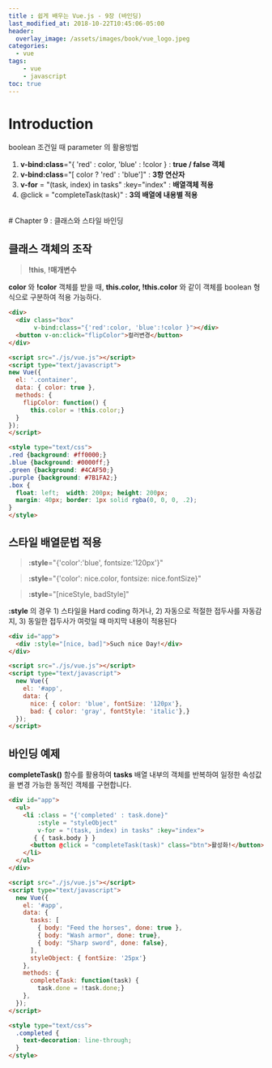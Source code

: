 ```yaml
---
title : 쉽게 배우는 Vue.js - 9장 (바인딩)
last_modified_at: 2018-10-22T10:45:06-05:00
header:
  overlay_image: /assets/images/book/vue_logo.jpeg
categories:
  - vue
tags: 
    - vue 
    - javascript
toc: true 
---
```



# Introduction

boolean 조건일 때 parameter 의 활용방법

1. **v-bind:class**="{ 'red' : color, 'blue' : !color } : **true / false 객체**
2. **v-bind:class**="[ color ? 'red' : 'blue']" : **3항 연산자**
3. **v-for** = "(task, index) in tasks" :key="index" : **배열객체 적용**
4. @click = "completeTask(task)" : **3의 배열에 내용별 적용**

<br>
# Chapter 9 : 클래스와 스타일 바인딩

## 클래스 객체의 조작

> **!this**, **!매개변수**

**color** 와 **!color** 객체를 받을 때, **this.color, !this.color** 와 같이 객체를 boolean 형식으로 구분하여 적용 가능하다.  

```html
<div>
  <div class="box" 
       v-bind:class="{'red':color, 'blue':!color }"></div>
  <button v-on:click="flipColor">컬러변경</button>
</div>

<script src="./js/vue.js"></script>
<script type="text/javascript">
new Vue({
  el: '.container',
  data: { color: true },
  methods: {
    flipColor: function() {
      this.color = !this.color;}
  }
});
</script>

<style type="text/css">
.red {background: #ff0000;}
.blue {background: #0000ff;}
.green {background: #4CAF50;}
.purple {background: #7B1FA2;}
.box {
  float: left;  width: 200px; height: 200px;
  margin: 40px; border: 1px solid rgba(0, 0, 0, .2);
}
</style>
```

## 스타일 배열문법 적용 

> **:style**="{'color':'blue', fontsize:'120px'}"

> **:style**="{'color': nice.color, fontsize: nice.fontSize}"

> **:style**="[niceStyle, badStyle]"

**:style** 의 경우 1) 스타일을 Hard coding 하거나, 2) 자동으로 적절한 접두사를 자동감지, 3) 동일한 접두사가 여럿일 때 마지막 내용이 적용된다

```html
<div id="app">
  <div :style="[nice, bad]">Such nice Day!</div>
</div>

<script src="./js/vue.js"></script>
<script type="text/javascript">
  new Vue({
    el: '#app',
    data: {
      nice: { color: 'blue', fontSize: '120px'},
      bad: { color: 'gray', fontStyle: 'italic'},}
  });
</script>
```

## 바인딩 예제

**completeTask()** 함수를 활용하여 **tasks** 배열 내부의 객체를 반복하여 일정한 속성값을 변경 가능한 동적인 객체를 구현합니다.

```html
<div id="app">
  <ul>
    <li :class = "{'completed' : task.done}"
        :style = "styleObject"
        v-for = "(task, index) in tasks" :key="index">
       { { task.body } }
      <button @click = "completeTask(task)" class="btn">활성화!</button>
    </li>
  </ul>
</div>

<script src="./js/vue.js"></script>
<script type="text/javascript">
  new Vue({
    el: '#app',
    data: {
      tasks: [
        { body: "Feed the horses", done: true },
        { body: "Wash armor", done: true},
        { body: "Sharp sword", done: false},
      ],
      styleObject: { fontSize: '25px'}
    },
    methods: {
      completeTask: function(task) {
        task.done = !task.done;}
    },
  });
</script>

<style type="text/css">
  .completed {
    text-decoration: line-through;
  }
</style>
```
